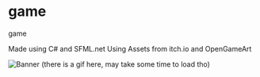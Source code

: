 # game
game

Made using C# and SFML.net
Using Assets from itch.io and OpenGameArt

![Banner](https://github.com/realTobby/game/blob/main/screenshots/17.gif)
(there is a gif here, may take some time to load tho)
